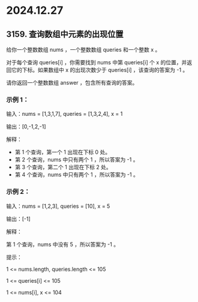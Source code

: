 # 2024.12.27
## 3159. 查询数组中元素的出现位置

给你一个整数数组 nums ，一个整数数组 queries 和一个整数 x 。

对于每个查询 queries[i] ，你需要找到 nums 中第 queries[i] 个 x 的位置，并返回它的下标。如果数组中 x 的出现次数少于 queries[i] ，该查询的答案为 -1 。

请你返回一个整数数组 answer ，包含所有查询的答案。


### 示例 1：

输入：nums = [1,3,1,7], queries = [1,3,2,4], x = 1

输出：[0,-1,2,-1]

解释：

- 第 1 个查询，第一个 1 出现在下标 0 处。
- 第 2 个查询，nums 中只有两个 1 ，所以答案为 -1 。
- 第 3 个查询，第二个 1 出现在下标 2 处。
- 第 4 个查询，nums 中只有两个 1 ，所以答案为 -1 。

### 示例 2：

输入：nums = [1,2,3], queries = [10], x = 5

输出：[-1]

解释：

第 1 个查询，nums 中没有 5 ，所以答案为 -1 。


提示：

1 <= nums.length, queries.length <= 105

1 <= queries[i] <= 105

1 <= nums[i], x <= 104